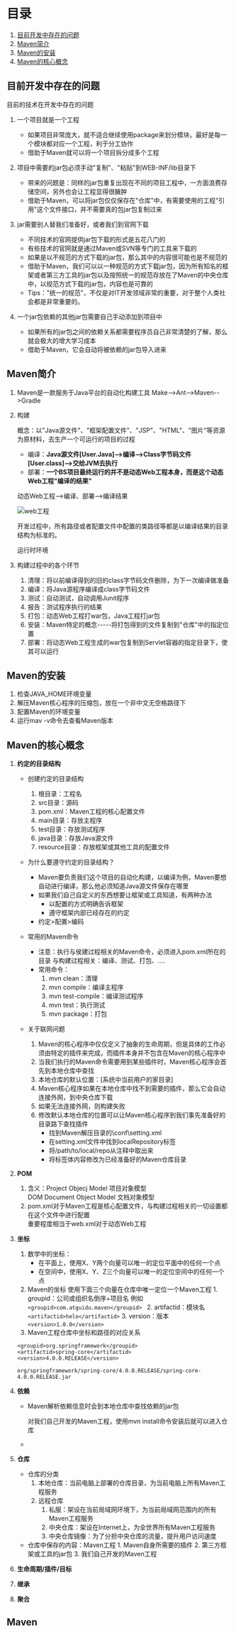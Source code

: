 # 目录

1. [目前开发中存在的问题](#目前开发中存在的问题)
2. [Maven简介](#maven简介)
3. [Maven的安装](#maven的安装)
4. [Maven的核心概念](#maven的核心概念)

## 目前开发中存在的问题

目前的技术在开发中存在的问题

1. 一个项目就是一个工程

   - 如果项目非常庞大，就不适合继续使用package来划分模块，最好是每一个模块都对应一个工程，利于分工协作
   - 借助于Maven就可以将一个项目拆分成多个工程
   
2. 项目中需要的jar包必须手动"复制"、"粘贴"到WEB-INF/lib目录下

   - 带来的问题是：同样的jar包重复出现在不同的项目工程中，一方面浪费存储空间，另外也会让工程显得很臃肿
   - 借助于Maven，可以将jar包仅仅保存在"仓库"中，有需要使用的工程"引用"这个文件接口，并不需要真的包jar包复制过来
   
3. jar需要别人替我们准备好，或者我们到官网下载

   - 不同技术的官网提供jar包下载的形式是五花八门的
   - 有些技术的官网就是通过Maven或SVN等专门的工具来下载的
   - 如果是以不规范的方式下载的jar包，那么其中的内容很可能也是不规范的
   - 借助于Maven，我们可以以一种规范的方式下载jar包，因为所有知名的框架或者第三方工具的jar包以及按照统一的规范存放在了Maven的中央仓库中，以规范方式下载的jar包，内容也是可靠的
   - Tips："统一的规范"，不仅是对IT开发领域非常的重要，对于整个人类社会都是非常重要的。
   
4. 一个jar包依赖的其他jar包需要自己手动添加到项目中
   
   - 如果所有的jar包之间的依赖关系都需要程序员自己非常清楚的了解，那么就会极大的增大学习成本
   - 借助于Maven，它会自动将被依赖的jar包导入进来
   
   
## Maven简介
    
1. Maven是一款服务于Java平台的自动化构建工具
    Make-->Ant-->Maven-->Gradle
2. 构建

      概念：以"Java源文件"、"框架配置文件"、"JSP"、"HTML"、"图片"等资源为原材料，去生产一个可运行的项目的过程
      - 编译：**Java源文件[User.Java]-->编译-->Class字节码文件[User.class]-->交给JVM去执行**
      - 部署：**一个BS项目最终运行的并不是动态Web工程本身，而是这个动态Web工程"编译的结果"**
      
      动态Web工程-->编译、部署-->编译结果
      
      ![web工程]()
      
      开发过程中，所有路径或者配置文件中配置的类路径等都是以编译结果的目录结构为标准的。
      
      运行时环境
      
      
      
 3. 构建过程中的各个环节
    1. 清理：将以前编译得到的旧的class字节码文件删除，为下一次编译做准备
    2. 编译：将Java源程序编译成class字节码文件
    3. 测试：自动测试，自动调用Junit程序
    4. 报告：测试程序执行的结果
    5. 打包：动态Web工程打war包，Java工程打jar包
    6. 安装：Maven特定的概念-----将打包得到的文件复制到"仓库"中的指定位置
    7. 部署：将动态Web工程生成的war包复制到Servlet容器的指定目录下，使其可以运行
    
## Maven的安装

1. 检查JAVA_HOME环境变量
2. 解压Maven核心程序的压缩包，放在一个非中文无空格路径下
3. 配置Maven的环境变量
4. 运行mav -v命令去查看Maven版本
    
         
## Maven的核心概念

1. **约定的目录结构**

   - 创建约定的目录结构
       1. 根目录：工程名
       2. src目录：源码
       3. pom.xml：Maven工程的核心配置文件
       4. main目录：存放主程序
       5. test目录：存放测试程序
       6. java目录：存放Java源文件
       7. resource目录：存放框架或其他工具的配置文件
       
   - 为什么要遵守约定的目录结构？
       - Maven要负责我们这个项目的自动化构建，以编译为例，Maven要想自动进行编译，那么他必须知道Java源文件保存在哪里
       - 如果我们自己自定义的东西想要让框架或工具知道，有两种办法
            - 以配置的方式明确告诉框架
            - 遵守框架内部已经存在的约定
       - 约定>配置>编码
       
    - 常用的Maven命令
        - 注意：执行与侯建过程相关的Maven命令，必须进入pom.xml所在的目录
            与构建过程相关：编译、测试、打包、....
        - 常用命令：
            1. mvn clean：清理
            2. mvn compile：编译主程序
            3. mvn test-compile：编译测试程序
            4. mvn test：执行测试
            5. mvn package：打包
            
     - 关于联网问题
        1. Maven的核心程序中仅仅定义了抽象的生命周期，但是具体的工作必须由特定的插件来完成，而插件本身并不包含在Maven的核心程序中
        2. 当我们执行的Maven命令需要用到某些插件时，Maven核心程序会首先到本地仓库中查找
        3. 本地仓库的默认位置：[系统中当前用户的家目录]
        4. Maven核心程序如果在本地仓库中找不到需要的插件，那么它会自动连接外网，到中央仓库下载
        5. 如果无法连接外网，则构建失败
        6. 修改默认本地仓库的位置可以让Maven核心程序到我们事先准备好的目录路下查找插件
            - 找到Maven解压目录的\conf\setting.xml
            - 在setting.xml文件中找到localRepository标签
            - 将<localRepository>/path/to/local/repo</localRepository>从注释中取出来
            - 将标签体内容修改为已经准备好的Maven仓库目录

2. **POM**
    1. 含义：Project Objecj Model 项目对象模型</br>
        DOM Document Object Model 文档对象模型
    2. pom.xml对于Maven工程是核心配置文件，与构建过程相关的一切设置都在这个文件中进行配置</br>
        重要程度相当于web.xml对于动态Web工程
        
3. **坐标**

    1. 数学中的坐标：
        - 在平面上，使用X、Y两个向量可以唯一的定位平面中的任何一个点
        - 在空间中，使用X、Y、Z三个向量可以唯一的定位空间中的任何一个点
    2. Maven的坐标
        使用下面三个向量在仓库中唯一定位一个Maven工程
            1. groupid：公司或组织名倒序+项目名
            例如
            ```
            <groupid>com.atguidu.maven</groupid> 
            ```
            2. artifactid：模块名
            ```
            <artifactid>helo</artifactid>
            ```
            3. version：版本
            ```
            <version>1.0.0</version>
            ```
    3. Maven工程仓库中坐标和路径的对应关系
    ```
    <groupid>org.springframework</groupid> 
    <artifactid>spring-core</artifactid>
    <version>4.0.0.RELEASE</version>
    ```
    
    ```
    org/springframework/spring-core/4.0.0.RELEASE/spring-core-4.0.0.RELEASE.jar
    ```
            

4. **依赖**

    - Maven解析依赖信息时会到本地仓库中查找依赖的jar包
         
         对我们自己开发的Maven工程，使用mvn install命令安装后就可以进入仓库
         
    - 

5. **仓库**

    - 仓库的分类
        1. 本地仓库：当前电脑上部署的仓库目录，为当前电脑上所有Maven工程服务
        2. 远程仓库
            1. 私服：架设在当前局域网环境下，为当前局域网范围内的所有Maven工程服务
            2. 中央仓库：架设在Internet上，为全世界所有Maven工程服务
            3. 中央仓库镜像：为了分担中央仓库的流量，提升用户访问速度
    - 仓库中保存的内容：Maven工程
            1. Maven自身所需要的插件
            2. 第三方框架或工具的jar包
            3. 我们自己开发的Maven工程

6. **生命周期/插件/目标**
7. **继承**
8. **聚合**

## Maven
 
 
